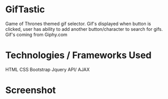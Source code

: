 # GifTastic

Game of Thrones themed gif selector. 
Gif's displayed when button is clicked, user has ability to add another button/character to search for gifs.
Gif's coming from Giphy.com

# Technologies / Frameworks Used 

HTML
CSS
Bootstrap
Jquery
API/ AJAX

# Screenshot

